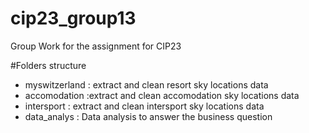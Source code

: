 # cip23_group13
Group Work for the assignment for CIP23

#Folders structure
- myswitzerland : extract and clean resort sky locations data
- accomodation :extract and clean accomodation sky locations data
- intersport : extract and clean intersport sky locations data
- data_analys : Data analysis to answer the business question
